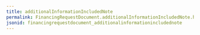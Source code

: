 ```yaml
---
title: additionalInformationIncludedNote
permalink: FinancingRequestDocument.additionalInformationIncludedNote.html
jsonid: financingrequestdocument_additionalinformationincludednote
---
```

